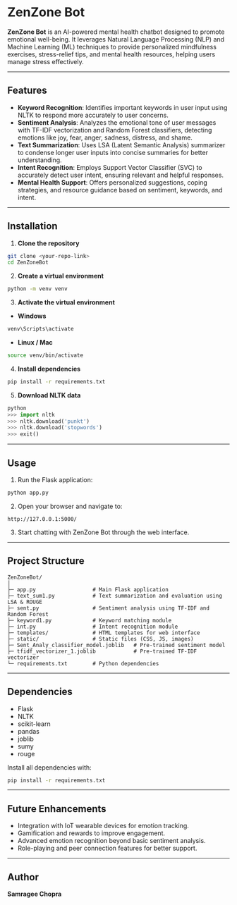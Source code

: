 
# ZenZone Bot

**ZenZone Bot** is an AI-powered mental health chatbot designed to promote emotional well-being. It leverages Natural Language Processing (NLP) and Machine Learning (ML) techniques to provide personalized mindfulness exercises, stress-relief tips, and mental health resources, helping users manage stress effectively.

---

## Features

- **Keyword Recognition**: Identifies important keywords in user input using NLTK to respond more accurately to user concerns.
- **Sentiment Analysis**: Analyzes the emotional tone of user messages with TF-IDF vectorization and Random Forest classifiers, detecting emotions like joy, fear, anger, sadness, distress, and shame.
- **Text Summarization**: Uses LSA (Latent Semantic Analysis) summarizer to condense longer user inputs into concise summaries for better understanding.
- **Intent Recognition**: Employs Support Vector Classifier (SVC) to accurately detect user intent, ensuring relevant and helpful responses.
- **Mental Health Support**: Offers personalized suggestions, coping strategies, and resource guidance based on sentiment, keywords, and intent.

---

## Installation

1. **Clone the repository**
```bash
git clone <your-repo-link>
cd ZenZoneBot
````

2. **Create a virtual environment**

```bash
python -m venv venv
```

3. **Activate the virtual environment**

* **Windows**

```bash
venv\Scripts\activate
```

* **Linux / Mac**

```bash
source venv/bin/activate
```

4. **Install dependencies**

```bash
pip install -r requirements.txt
```

5. **Download NLTK data**

```python
python
>>> import nltk
>>> nltk.download('punkt')
>>> nltk.download('stopwords')
>>> exit()
```

---

## Usage

1. Run the Flask application:

```bash
python app.py
```

2. Open your browser and navigate to:

```
http://127.0.0.1:5000/
```

3. Start chatting with ZenZone Bot through the web interface.

---

## Project Structure

```
ZenZoneBot/
│
├─ app.py                  # Main Flask application
├─ text_sum1.py            # Text summarization and evaluation using LSA & ROUGE
├─ sent.py                 # Sentiment analysis using TF-IDF and Random Forest
├─ keyword1.py             # Keyword matching module
├─ int.py                  # Intent recognition module
├─ templates/              # HTML templates for web interface
├─ static/                 # Static files (CSS, JS, images)
├─ Sent_Analy_classifier_model.joblib   # Pre-trained sentiment model
├─ tfidf_vectorizer_1.joblib            # Pre-trained TF-IDF vectorizer
└─ requirements.txt        # Python dependencies
```

---

## Dependencies

* Flask
* NLTK
* scikit-learn
* pandas
* joblib
* sumy
* rouge

Install all dependencies with:

```bash
pip install -r requirements.txt
```

---

## Future Enhancements

* Integration with IoT wearable devices for emotion tracking.
* Gamification and rewards to improve engagement.
* Advanced emotion recognition beyond basic sentiment analysis.
* Role-playing and peer connection features for better support.

---
## Author

**Samragee Chopra**




